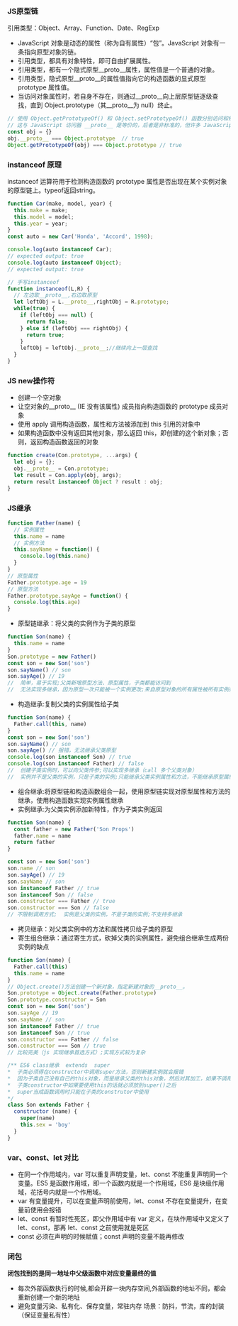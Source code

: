 ### JS原型链
引用类型：Object、Array、Function、Date、RegExp  
+ JavaScript 对象是动态的属性（称为自有属性）“包”。JavaScript 对象有一条指向原型对象的链。
+ 引用类型，都具有对象特性，即可自由扩展属性。
+ 引用类型，都有一个隐式原型__proto__属性，属性值是一个普通的对象。
+ 引用类型，隐式原型__proto__的属性值指向它的构造函数的显式原型 prototype 属性值。
+ 当访问对象属性时，若自身不存在，则通过__proto__向上层原型链逐级查找，直到 Object.prototype（其__proto__为 null）终止。
```javascript
// 使用 Object.getPrototypeOf() 和 Object.setPrototypeOf() 函数分别访问和修改 [[Prototype]] 内部插槽。
// 这与 JavaScript 访问器 __proto__ 是等价的，后者是非标准的，但许多 JavaScript 引擎实际上实现了它。已被弃用
const obj = {}
obj.__proto__ === Object.prototype  // true
Object.getPrototypeOf(obj) === Object.prototype // true
```
### instanceof 原理
instanceof 运算符用于检测构造函数的 prototype 属性是否出现在某个实例对象的原型链上。typeof返回string。  
```javascript
function Car(make, model, year) {
  this.make = make;
  this.model = model;
  this.year = year;
}
const auto = new Car('Honda', 'Accord', 1998);

console.log(auto instanceof Car);
// expected output: true
console.log(auto instanceof Object);
// expected output: true

// 手写instanceof
function instanceof(L,R) {
  // 左边取__proto__,右边取原型
  let leftObj = L.__proto__,rightObj = R.prototype;
  while(true) {
    if (leftObj === null) {
      return false;
    } else if (leftObj === rightObj) {
      return true;
    }
    leftObj = leftObj.__proto__;//继续向上一层查找
  }
}
```
### JS new操作符
+ 创建一个空对象  
+ 让空对象的__proto__ (IE 没有该属性) 成员指向构造函数的 prototype 成员对象  
+ 使用 apply 调用构造函数，属性和方法被添加到 this 引用的对象中  
+ 如果构造函数中没有返回其他对象，那么返回 this，即创建的这个新对象；否则，返回构造函数返回的对象  
```javascript
function create(Con.prototype, ...args) {
  let obj = {};
  obj.__proto__ = Con.prototype;
  let result = Con.apply(obj, args);
  return result instanceof Object ? result : obj;
}
```
### JS继承
```javascript
function Father(name) {
  // 实例属性
  this.name = name
  // 实例方法
  this.sayName = function() {
    console.log(this.name)
  }
}
// 原型属性
Father.prototype.age = 19
// 原型方法
Father.prototype.sayAge = function() {
  console.log(this.age)
}
```
+ 原型链继承：将父类的实例作为子类的原型
```javascript
function Son(name) {
  this.name = name
}
Son.prototype = new Father()
const son = new Son('son')
son.sayName() // son
son.sayAge() // 19
//  简单，易于实现;父类新增原型方法、原型属性，子类都能访问到
//  无法实现多继承，因为原型一次只能被一个实例更改;来自原型对象的所有属性被所有实例共享;创建子类实例时，无法向父构造函数传参
```
+ 构造继承:复制父类的实例属性给子类
```javascript
function Son(name) {
  Father.call(this, name)
}
const son = new Son('son')
son.sayName() // son
son.sayAge() // 报错，无法继承父类原型
console.log(son instanceof Son) // true
console.log(son instanceof Father) // false
//  创建子类实例时，可以向父类传参;可以实现多继承（call 多个父类对象）
//  实例并不是父类的实例，只是子类的实例;只能继承父类实例属性和方法，不能继承原型属性和方法
```
+ 组合继承:将原型链和构造函数组合一起，使用原型链实现对原型属性和方法的继承，使用构造函数实现实例属性继承
+ 实例继承:为父类实例添加新特性，作为子类实例返回
```javascript
function Son(name) {
  const father = new Father('Son Props')
  father.name = name
  return father
}

const son = new Son('son')
son.name // son
son.sayAge() // 19
son.sayName // son
son instanceof Father // true
son instanceof Son // false
son.constructor === Father // true
son.constructor === Son // false
// 不限制调用方式;  实例是父类的实例，不是子类的实例;不支持多继承
```
+ 拷贝继承：对父类实例中的方法和属性拷贝给子类的原型
+ 寄生组合继承：通过寄生方式，砍掉父类的实例属性，避免组合继承生成两份实例的缺点
```javascript
function Son(name) {
  Father.call(this)
  this.name = name
}
// Object.create()方法创建一个新对象，指定新建对象的__proto__。
Son.prototype = Object.create(Father.prototype)
Son.prototype.constructor = Son
const son = new Son('son')
son.sayAge // 19
son.sayName // son
son instanceof Father // true
son instanceof Son // true
son.constructor === Father // false
son.constructor === Son // true
// 比较完美（js 实现继承首选方式）;实现方式较为复杂

/** ES6 class继承  extends  super
*  子类必须得在constructor中调用super方法，否则新建实例就会报错
*  因为子类自己没有自己的this对象，而是继承父类的this对象，然后对其加工，如果不调用super的话子类就得不到this对象
*  子类constructor中如果要使用this的话就必须放到super()之后
*  super当成函数调用时只能在子类的construtor中使用
*/
class Son extends Father {
  constructor (name) {
    super(name)
    this.sex = 'boy'
  }
}
```
### var、const、let 对比
+ 在同一个作用域内，var 可以重复声明变量，let、const 不能重复声明同一个变量。ES5 是函数作用域，即一个函数内就是一个作用域，ES6 是块级作用域，花括号内就是一个作用域。
+ var 有变量提升，可以在变量声明前使用，let、const 不存在变量提升，在变量前使用会报错
+ let、const 有暂时性死区，即父作用域中有 var 定义，在块作用域中又定义了 let、const，那再 let、const 之前使用就是死区
+ const 必须在声明的时候赋值；const 声明的变量不能再修改
### 闭包
__闭包找到的是同一地址中父级函数中对应变量最终的值__
+ 每次外部函数执行的时候,都会开辟一块内存空间,外部函数的地址不同，都会重新创建一个新的地址
+ 避免变量污染、私有化、保存变量，常驻内存   场景：防抖，节流，库的封装（保证变量私有性）




